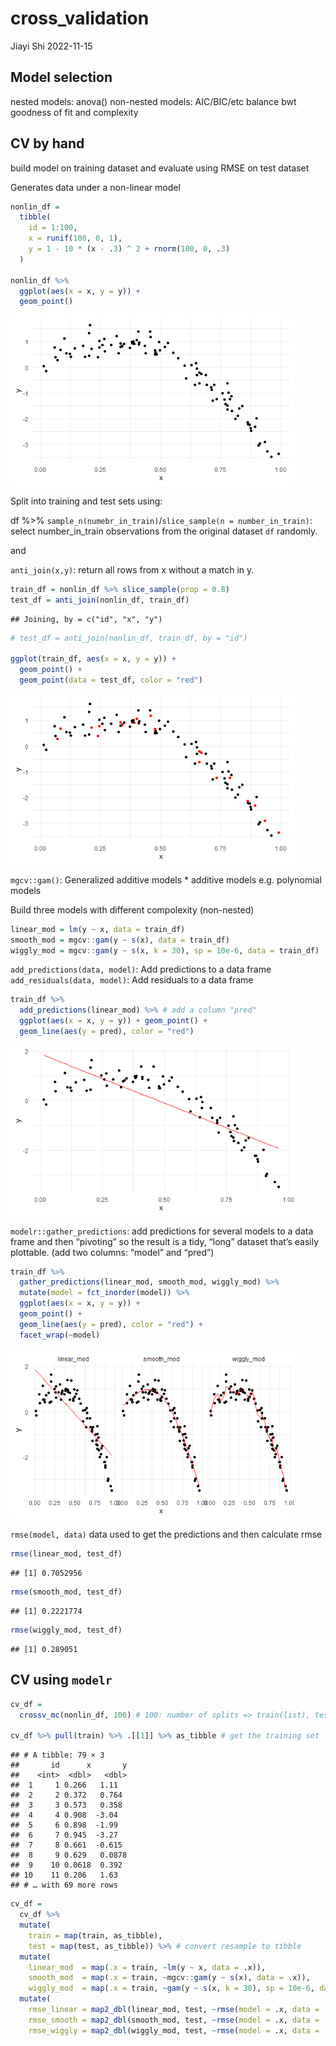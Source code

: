 cross_validation
================
Jiayi Shi
2022-11-15

## Model selection

nested models: anova() non-nested models: AIC/BIC/etc balance bwt
goodness of fit and complexity

## CV by hand

build model on training dataset and evaluate using RMSE on test dataset

Generates data under a non-linear model

``` r
nonlin_df = 
  tibble(
    id = 1:100,
    x = runif(100, 0, 1),
    y = 1 - 10 * (x - .3) ^ 2 + rnorm(100, 0, .3)
  )

nonlin_df %>% 
  ggplot(aes(x = x, y = y)) + 
  geom_point()
```

<img src="cross_validation_files/figure-gfm/unnamed-chunk-1-1.png" width="90%" />

Split into training and test sets using:

df %\>% `sample_n(numebr_in_train)`/`slice_sample(n = number_in_train)`:
select number_in_train observations from the original dataset `df`
randomly.

and

`anti_join(x,y)`: return all rows from x without a match in y.

``` r
train_df = nonlin_df %>% slice_sample(prop = 0.8)
test_df = anti_join(nonlin_df, train_df)
```

    ## Joining, by = c("id", "x", "y")

``` r
# test_df = anti_join(nonlin_df, train_df, by = "id")

ggplot(train_df, aes(x = x, y = y)) + 
  geom_point() + 
  geom_point(data = test_df, color = "red")
```

<img src="cross_validation_files/figure-gfm/unnamed-chunk-2-1.png" width="90%" />

`mgcv::gam()`: Generalized additive models \* additive models
e.g. polynomial models

Build three models with different compolexity (non-nested)

``` r
linear_mod = lm(y ~ x, data = train_df)
smooth_mod = mgcv::gam(y ~ s(x), data = train_df)
wiggly_mod = mgcv::gam(y ~ s(x, k = 30), sp = 10e-6, data = train_df)
```

`add_predictions(data, model)`: Add predictions to a data frame
`add_residuals(data, model)`: Add residuals to a data frame

``` r
train_df %>% 
  add_predictions(linear_mod) %>% # add a column "pred"
  ggplot(aes(x = x, y = y)) + geom_point() + 
  geom_line(aes(y = pred), color = "red")
```

<img src="cross_validation_files/figure-gfm/unnamed-chunk-4-1.png" width="90%" />

`modelr::gather_predictions`: add predictions for several models to a
data frame and then “pivoting” so the result is a tidy, “long” dataset
that’s easily plottable. (add two columns: “model” and “pred”)

``` r
train_df %>% 
  gather_predictions(linear_mod, smooth_mod, wiggly_mod) %>% 
  mutate(model = fct_inorder(model)) %>% 
  ggplot(aes(x = x, y = y)) + 
  geom_point() + 
  geom_line(aes(y = pred), color = "red") + 
  facet_wrap(~model)
```

<img src="cross_validation_files/figure-gfm/unnamed-chunk-5-1.png" width="90%" />

`rmse(model, data)` data used to get the predictions and then calculate
rmse

``` r
rmse(linear_mod, test_df)
```

    ## [1] 0.7052956

``` r
rmse(smooth_mod, test_df)
```

    ## [1] 0.2221774

``` r
rmse(wiggly_mod, test_df)
```

    ## [1] 0.289051

## CV using `modelr`

``` r
cv_df = 
  crossv_mc(nonlin_df, 100) # 100: number of splits => train(list), test(list), id

cv_df %>% pull(train) %>% .[[1]] %>% as_tibble # get the training set from the first split (id,x,y)
```

    ## # A tibble: 79 × 3
    ##       id      x       y
    ##    <int>  <dbl>   <dbl>
    ##  1     1 0.266   1.11  
    ##  2     2 0.372   0.764 
    ##  3     3 0.573   0.358 
    ##  4     4 0.908  -3.04  
    ##  5     6 0.898  -1.99  
    ##  6     7 0.945  -3.27  
    ##  7     8 0.661  -0.615 
    ##  8     9 0.629   0.0878
    ##  9    10 0.0618  0.392 
    ## 10    11 0.206   1.63  
    ## # … with 69 more rows

``` r
cv_df = 
  cv_df %>% 
  mutate(
    train = map(train, as_tibble),
    test = map(test, as_tibble)) %>% # convert resample to tibble
  mutate(
    linear_mod  = map(.x = train, ~lm(y ~ x, data = .x)),
    smooth_mod  = map(.x = train, ~mgcv::gam(y ~ s(x), data = .x)),
    wiggly_mod  = map(.x = train, ~gam(y ~ s(x, k = 30), sp = 10e-6, data = .x))) %>% 
  mutate(
    rmse_linear = map2_dbl(linear_mod, test, ~rmse(model = .x, data = .y)),
    rmse_smooth = map2_dbl(smooth_mod, test, ~rmse(model = .x, data = .y)),
    rmse_wiggly = map2_dbl(wiggly_mod, test, ~rmse(model = .x, data = .y)))
```
